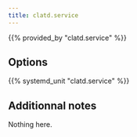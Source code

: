 ```yaml
---
title: clatd.service
---
```


{{% provided_by "clatd.service" %}}

## Options

{{% systemd_unit "clatd.service" %}}

## Additionnal notes

Nothing here.